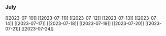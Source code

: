 
### July
[[2023-07-10]]
[[2023-07-11]]
[[2023-07-12]]
[[2023-07-13]]
[[2023-07-14]]
[[2023-07-17]]
[[2023-07-18]]
[[2023-07-19]]
[[2023-07-20]]
[[2023-07-21]]
[[2023-07-24]]